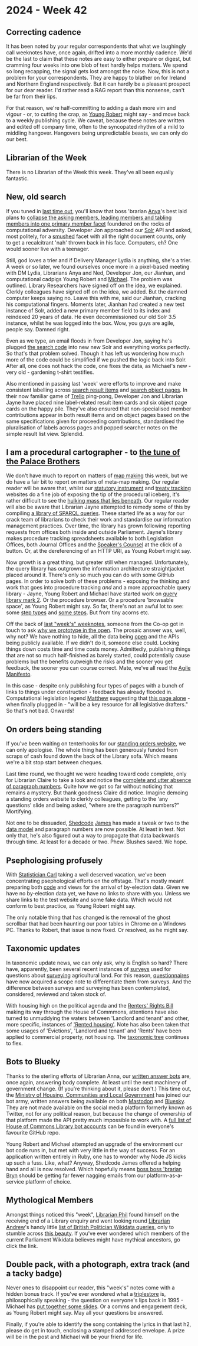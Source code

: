 # 2024 - Week 42

## Correcting cadence

It has been noted by your regular correspondents that what we laughingly call weeknotes have, once again, drifted into a more monthly cadence. We'd be the last to claim that these notes are easy to either prepare or digest, but cramming four weeks into one blob of text hardly helps matters. We spend so long recapping, the signal gets lost amongst the noise. Now, this is not a problem for your correspondents. They are happy to blather on for Ireland and Northern England respectively. But it can hardly be a pleasant prospect for our dear reader. I'd rather read a RAG report than this nonsense, can't be far from their lips.

For that reason, we're half-committing to adding a dash more vim and vigour - or, to cutting the crap, as [Young Robert](https://bsky.app/profile/robertbrook.bsky.social) might say - and move back to a weekly publishing cycle. We caveat, because these notes are written and edited off company time, often to the syncopated rhythm of a mild to middling hangover. Hangovers being unpredictable beasts, we can only do our best.

## Librarian of the Week

There is no Librarian of the Week this week. They've all been equally fantastic.

## New, old search

If you tuned in [last time out](https://ukparliament.github.io/ontologies/meta/weeknotes/2024/39/), you'll know that boss 'brarian [Anya](https://bsky.app/profile/anyaso.bsky.social)'s best laid plans to [collapse the asking members, leading members and tabling members into one primary member facet](https://raw.githubusercontent.com/ukparliament/ontologies/refs/heads/master/meta/search/frontend/facets/members/venn.svg) foundered on the rocks of computational adversity. Developer Jon approached our [Solr](https://en.wikipedia.org/wiki/Apache_Solr) API and asked, most politely, for a [smushed](https://www.w3.org/wiki/RdfSmushing) facet with all the right document counts, only to get a recalcitrant 'nah' thrown back in his face. Computers, eh? One would sooner live with a teenager.

Still, god loves a trier and if Delivery Manager Lydia is anything, she's a trier. A week or so later, we found ourselves once more in a pixel-based meeting with DM Lydia, Librarians Anya and Ned, Developer Jon, our Jianhan, and computational cadpigs Young Robert and [Michael](https://bsky.app/profile/fantasticlife.bsky.social). The problem was outlined. Library Researchers have signed off on the idea, we explained. Clerkly colleagues have signed off on the idea, we added. But the damned computer keeps saying no. Leave this with me, said our Jianhan, cracking his computational fingers. Moments later, Jianhan had created a new test instance of Solr, added a new primary member field to its index and reindexed 20 years of data. He even decommissioned our old Solr 3.5 instance, whilst he was logged into the box. Wow, you guys are agile, people say. Damned right.

Even as we type, an email floods in from Developer Jon, saying he's plugged [the search code](https://github.com/ukparliament/search-prototype) into new new Solr and everything works perfectly. So that's that problem solved. Though it has left us wondering how much more of the code could be simplified if we pushed the logic back into Solr. After all, one does not hack the code, one fixes the data, as Michael's new - very old - gardening t-shirt testifies.

Also mentioned in passing last 'week' were efforts to improve and make consistent labelling across [search result items](https://search-prototype.herokuapp.com/search-prototype/search?query=conker&commit=Search) and [search object pages](https://search-prototype.herokuapp.com/search-prototype/objects?object=http%3A%2F%2Fhansard.intranet.data.parliament.uk%2FCommons%2F2024-02-06%2F24020691000057). In their now familiar game of [Trello](https://trello.com/b/hP5FLFHA/search-mvp-front-end) ping-pong, Developer Jon and Librarian Jayne have placed nine label-related result item cards and six object page cards on the happy pile. They've also ensured that non-specialised member contributions appear in both result items and on object pages based on the same specifications given for proceeding contributions, standardised the pluralisation of labels across pages and popped searcher notes on the simple result list view. Splendid.

## I am a procedural cartographer - to [the tune of the Palace Brothers](https://www.youtube.com/watch?v=owvF3Vb0JhA&ab_channel=tomkat69pc)

We don't have much to report on matters of [map making](https://ukparliament.github.io/ontologies/procedure/maps/) this week, but we do have a fair bit to report on matters of meta-map making. Our regular reader will be aware that, whilst our [statutory instrument](https://statutoryinstruments.parliament.uk/) and [treaty tracking](https://treaties.parliament.uk/) websites do a fine job of exposing the tip of the procedural iceberg, it's rather difficult to see the [hulking mass that lies beneath](https://ukparliament.github.io/ontologies/procedure/maps/meta/design-notes/). Our regular reader will also be aware that Librarian Jayne attempted to remedy some of this by compiling [a library of SPARQL queries](https://ukparliament.github.io/ontologies/procedure/meta/queries/). These started life as a way for our crack team of librarians to check their work and standardise our information management practices. Over time, the library has grown following reporting requests from offices both inside and outside Parliament. Jayne's library makes procedure tracking spreadsheets available to both Legislation Offices, both Journal Offices and the [Speaker's Counsel](https://erskinemay.parliament.uk/section/6396/speakers-counsel) at the click of a button. Or, at the dereferencing of an HTTP URI, as Young Robert might say.

Now growth is a great thing, but greater still when managed. Unfortunately, the query library has outgrown the information architecture straightjacket placed around it. There's only so much you can do with some GitHub pages. In order to solve both of these problems - exposing the thinking and work that goes into procedure tracking *and* and a more approachable query library - Jayne, Young Robert and Michael have started work on [query library mark 2](https://procedure-browser-036a79442650.herokuapp.com/). Or the procedure browser. Or a procedure 'browsable space', as Young Robert might say. So far, there's not an awful lot to see: some [step types](https://procedure-browser-036a79442650.herokuapp.com/step-types) and [some steps](https://procedure-browser-036a79442650.herokuapp.com/steps). But from tiny acorns etc.

Off the back of [last "week's" weeknotes](https://ukparliament.github.io/ontologies/meta/weeknotes/2024/39/), someone from the Co-op got in touch to ask [why we prototype in the open](https://bsky.app/profile/elgabs.bsky.social/post/3l4vru3ld3l2o). The prosaic answer was, well, why not? We have nothing to hide, all the data being [open](https://www.parliament.uk/site-information/copyright-parliament/open-parliament-licence/) and the APIs being publicly available. If we didn't do it, someone else could. Locking things down costs time and time costs money. Admittedly, publishing things that are not so much half-finished as barely started, could potentially cause problems but the benefits outweigh the risks and the sooner you get feedback, the sooner you can course correct. Mate, we've all read the [Agile Manifesto](https://agilemanifesto.org/).

In this case - despite only publishing four types of pages with a bunch of links to things under construction - feedback has already flooded in. Computational legislation legend [Matthew](https://bsky.app/profile/mattwadd.bsky.social) suggesting that [this page alone](https://procedure-browser-036a79442650.herokuapp.com/steps/JpQ96n8T/events) - when finally plugged in - "will be a key resource for all legislative drafters." So that's not bad. Onwards!

## On orders being standing

If you've been waiting on tenterhooks for our [standing orders website](https://api.parliament.uk/standing-orders), we can only apologise. The whole thing has been generously funded from scraps of cash found down the back of the Library sofa. Which means we're a bit stop start between cheques. 

Last time round, we thought we were heading toward code complete, only for Librarian Claire to take a look and notice the [complete and utter absence of paragraph numbers](https://api.parliament.uk/standing-orders/revision-sets/271). Quite how we got so far without noticing that remains a mystery. But thank goodness Claire did notice. Imagine demoing a standing orders website to clerkly colleagues, getting to the 'any questions' slide and being asked, "where are the paragraph numbers?" Mortifying.

Not one to be dissuaded, [Shedcode](https://shedcode.co.uk/) [James](https://mastodon.me.uk/@jamesjefferies) has made a tweak or two to the [data model](https://ukparliament.github.io/ontologies/standing-order/standing-order-ontology) and paragraph numbers are now possible. At least in test. Not only that, he's also figured out a way to propagate that data backwards through time. At least for a decade or two. Phew. Blushes saved. We hope.

## Psephologising profusely

With [Statistician Carl](https://bsky.app/profile/carlbaker.bsky.social) taking a well deserved vacation, we've been concentrating psephological efforts on the offstage. That's mostly meant preparing both [code](https://github.com/ukparliament/psephology) and views for the arrival of by-election data. Given we have no by-election data yet, we have no links to share with you. Unless we share links to the test website and some fake data. Which would not conform to best practice, as Young Robert might say.

The only notable thing that has changed is the removal of the ghost scrollbar that had been haunting our poor tables in Chrome on a Windows PC. Thanks to Robert, that issue is now fixed. Or resolved, as he might say.

## Taxonomic updates

In taxonomic update news, we can only ask, why is English so hard? There have, apparently, been several recent instances of [surveys](https://eldaddp.azurewebsites.net/terms/93178.html?_view=basic&_properties=scopeNote,prefLabel) used for questions about [surveying](https://eldaddp.azurewebsites.net/terms/93177.html?_view=basic&_properties=scopeNote,prefLabel) agricultural land. For this reason, [questionnaires](https://eldaddp.azurewebsites.net/terms/92707.html?_view=basic&_properties=scopeNote,prefLabel) have now acquired a scope note to differentiate them from surveys. And the difference between surveys and surveying has been contemplated, considered, reviewed and taken stock of.

With housing high on the political agenda and the [Renters' Rights Bill](https://bills.parliament.uk/bills/3764) making its way through the House of Commmons, attentions have also turned to unmuddying the waters between 'Landlord and tenant' and other, more specific, instances of ['Rented housing'](https://eldaddp.azurewebsites.net/terms/92810.html?_view=Thesaurus&_properties=prefLabel). Note has also been taken that some usages of 'Evictions', 'Landlord and tenant' and 'Rents' have been applied to commercial property, not housing. The [taxonomic tree](https://explore.data.parliament.uk/index.html?endpoint=terms) continues to flex.

## Bots to Blueky

Thanks to the sterling efforts of Librarian Anna, our [written answer bots](https://ukparliament.github.io/ontologies/meta/bots/#written-answer-bots) are, once again, answering body complete. At least until the next machinery of government change. (If you're thinking about it, please don't.) This time out, the [Ministry of Housing, Communities and Local Government](https://www.gov.uk/government/organisations/ministry-of-housing-communities-local-government) has joined our bot army, written answers being available on both [Mastodon](https://botsin.space/@MHCLGAnswers) and [Bluesky](https://bsky.app/profile/mhclg-answers.bsky.social). They are not made available on the social media platform formerly known as Twitter, not for any political reason, but because the change of ownership of that platform made the API pretty much impossible to work with. A [full list of House of Commons Library bot accounts](https://ukparliament.github.io/ontologies/meta/bots/) can be found in everyone's favourite GitHub repo.

Young Robert and Michael attempted an upgrade of the environment our bot code runs in, but met with very little in the way of success. For an application written entirely in Ruby, one has to wonder why Node JS kicks up such a fuss. Like, what? Anyway, Shedcode James offered a helping hand and all is now resolved. Which hopefully means [boss boss 'brarian Bryn](https://bsky.app/profile/brynmrgn.com) should be getting far fewer nagging emails from our platform-as-a-service platform of choice.

## Mythological Members

Amongst things noticed this "week", [Librarian Phil](https://bsky.app/profile/philbgorman.bsky.social) found himself on the receiving end of a Library enquiry and went looking round [Librarian Andrew](https://mastodon.flooey.org/@generalising)'s handy little [list of British Politician Wikidata queries](https://www.wikidata.org/wiki/Wikidata:WikiProject_British_Politicians/Sample_Queries), only to stumble across [this beauty](https://w.wiki/BVhe). If you've ever wondered which members of the current Parliament Wikidata believes might have mythical ancestors, go click the link.

## Double pack, with a photograph, extra track (and a tacky badge)

Never ones to disappoint our reader, this "week's" notes come with a hidden bonus track. If you've ever wondered what a [triplestore](https://en.wikipedia.org/wiki/Triplestore) is, philosophically speaking - the question on everyone's lips back in 1995 - Michael has [put together some slides](https://docs.google.com/presentation/d/1_SE9rXP8gfFNmLC3sbLCqxdC8Q_q9F-IwGbJ2N1pWxQ/edit?usp=sharing). Or a comms and engagement deck, as Young Robert might say. May all your questions be answered.

Finally, if you're able to identify the song containing the lyrics in that last h2, please do get in touch, enclosing a stamped addressed envelope. A prize will be in the post and Michael will be your friend for life.
